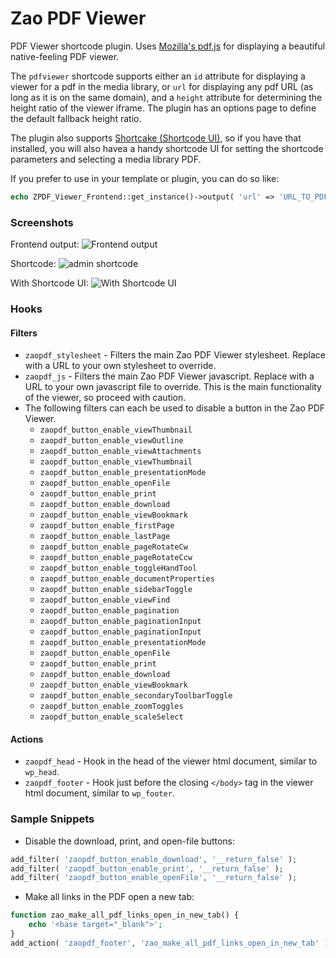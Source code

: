 # Zao PDF Viewer

PDF Viewer shortcode plugin. Uses [Mozilla's pdf.js](https://github.com/mozilla/pdf.js) for displaying a beautiful native-feeling PDF viewer.

The `pdfviewer` shortcode supports either an `id` attribute for displaying a viewer for a pdf in the media library, or `url` for displaying any pdf URL (as long as it is on the same domain), and a `height` attribute for determining the height ratio of the viewer iframe. The plugin has an options page to define the default fallback height ratio.

The plugin also supports [Shortcake (Shortcode UI)](https://github.com/wp-shortcake/shortcake), so if you have that installed, you will also havea a handy shortcode UI for setting the shortcode parameters and selecting a media library PDF.

If you prefer to use in your template or plugin, you can do so like:

```php
echo ZPDF_Viewer_Frontend::get_instance()->output( 'url' => 'URL_TO_PDF.pdf' );
```

### Screenshots

Frontend output:
![Frontend output](https://raw.githubusercontent.com/zao-web/zao-pdf-viewer/master/screenshot-2.png)

Shortcode:
![admin shortcode](https://raw.githubusercontent.com/zao-web/zao-pdf-viewer/master/screenshot-1.png)

With Shortcode UI:
![With Shortcode UI](https://raw.githubusercontent.com/zao-web/zao-pdf-viewer/master/screenshot-3.png)

### Hooks

#### Filters

* `zaopdf_stylesheet` - Filters the main Zao PDF Viewer stylesheet. Replace with a URL to your own stylesheet to override.
* `zaopdf_js` - Filters the main Zao PDF Viewer javascript. Replace with a URL to your own javascript file to override. This is the main functionality of the viewer, so proceed with caution.
* The following filters can each be used to disable a button in the Zao PDF Viewer.
	* `zaopdf_button_enable_viewThumbnail`
	* `zaopdf_button_enable_viewOutline`
	* `zaopdf_button_enable_viewAttachments`
	* `zaopdf_button_enable_viewThumbnail`
	* `zaopdf_button_enable_presentationMode`
	* `zaopdf_button_enable_openFile`
	* `zaopdf_button_enable_print`
	* `zaopdf_button_enable_download`
	* `zaopdf_button_enable_viewBookmark`
	* `zaopdf_button_enable_firstPage`
	* `zaopdf_button_enable_lastPage`
	* `zaopdf_button_enable_pageRotateCw`
	* `zaopdf_button_enable_pageRotateCcw`
	* `zaopdf_button_enable_toggleHandTool`
	* `zaopdf_button_enable_documentProperties`
	* `zaopdf_button_enable_sidebarToggle`
	* `zaopdf_button_enable_viewFind`
	* `zaopdf_button_enable_pagination`
	* `zaopdf_button_enable_paginationInput`
	* `zaopdf_button_enable_paginationInput`
	* `zaopdf_button_enable_presentationMode`
	* `zaopdf_button_enable_openFile`
	* `zaopdf_button_enable_print`
	* `zaopdf_button_enable_download`
	* `zaopdf_button_enable_viewBookmark`
	* `zaopdf_button_enable_secondaryToolbarToggle`
	* `zaopdf_button_enable_zoomToggles`
	* `zaopdf_button_enable_scaleSelect`

#### Actions

* `zaopdf_head` - Hook in the head of the viewer html document, similar to `wp_head`.
* `zaopdf_footer` - Hook just before the closing `</body>` tag in the viewer html document, similar to `wp_footer`.

### Sample Snippets

* Disable the download, print, and open-file buttons:

```php
add_filter( 'zaopdf_button_enable_download', '__return_false' );
add_filter( 'zaopdf_button_enable_print', '__return_false' );
add_filter( 'zaopdf_button_enable_openFile', '__return_false' );
```

* Make all links in the PDF open a new tab:

```php
function zao_make_all_pdf_links_open_in_new_tab() {
	echo '<base target="_blank">';
}
add_action( 'zaopdf_footer', 'zao_make_all_pdf_links_open_in_new_tab' );
```


